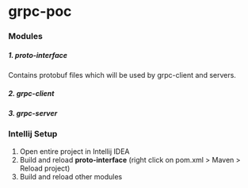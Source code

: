 # grpc-poc

### Modules
##### 1. proto-interface 
Contains protobuf files which will be used by grpc-client and servers.

##### 2. grpc-client
##### 3. grpc-server



### Intellij Setup
1. Open entire project in Intellij IDEA
2. Build and reload <b>proto-interface</b> (right click on pom.xml > Maven > Reload project)
3. Build and reload other modules
